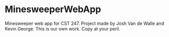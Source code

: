 # MinesweeperWebApp
 Minesweeper web app for CST 247. Project made by Josh Van de Walle and Kevin George. This is our own work. Copy at your peril.
